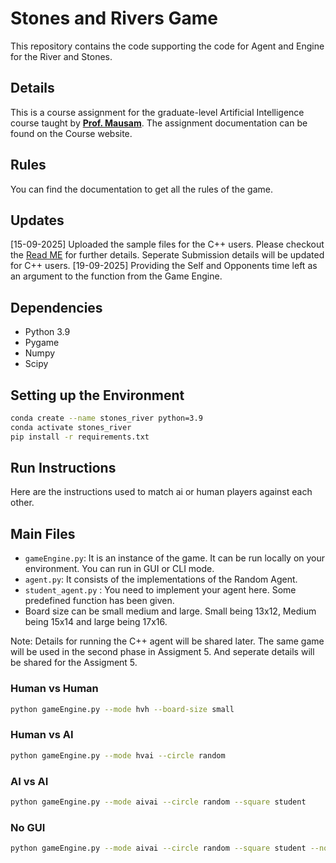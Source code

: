 # Stones and Rivers Game

This repository contains the code supporting the code for Agent and Engine for the River and Stones.

## Details
This is a course assignment for the graduate-level Artificial Intelligence course taught by [**Prof. Mausam**](https://www.cse.iitd.ac.in/~mausam/). The assignment documentation can be found on the Course website.

## Rules
You can find the documentation to get all the rules of the game.

## Updates
[15-09-2025] Uploaded the sample files for the C++ users. Please checkout the [Read ME](./c++_sample_files/README.md) for further details. Seperate Submission details will be updated for C++ users.
[19-09-2025] Providing the Self and Opponents time left as an argument to the function from the Game Engine.

## Dependencies
- Python 3.9
- Pygame
- Numpy 
- Scipy


## Setting up the Environment
```sh
conda create --name stones_river python=3.9
conda activate stones_river
pip install -r requirements.txt
```

## Run Instructions
Here are the instructions used to match ai or human players against each other.


## Main Files
- `gameEngine.py`: It is an instance of the game. It can be run locally on your environment. You can run in GUI or CLI mode.
- `agent.py`: It consists of the implementations of the Random Agent. 
- `student_agent.py` : You need to implement your agent here. Some predefined function has been given.
-  Board size can be small medium and large. Small being 13x12, Medium being 15x14 and large being 17x16. 

Note: Details for running the C++ agent will be shared later. The same game will be used in the second phase in Assigment 5. And seperate details will be shared for the Assigment 5.

### Human vs Human
```sh
python gameEngine.py --mode hvh --board-size small
```
### Human vs AI

```sh
python gameEngine.py --mode hvai --circle random
```
### AI vs AI

```sh
python gameEngine.py --mode aivai --circle random --square student
```

### No GUI
```sh
python gameEngine.py --mode aivai --circle random --square student --nogui
```
